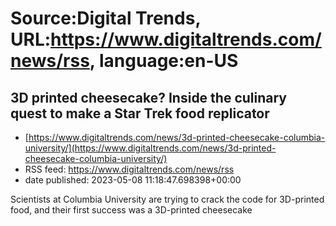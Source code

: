 # Source:Digital Trends, URL:https://www.digitaltrends.com/news/rss, language:en-US

## 3D printed cheesecake? Inside the culinary quest to make a Star Trek food replicator
 - [https://www.digitaltrends.com/news/3d-printed-cheesecake-columbia-university/](https://www.digitaltrends.com/news/3d-printed-cheesecake-columbia-university/)
 - RSS feed: https://www.digitaltrends.com/news/rss
 - date published: 2023-05-08 11:18:47.698398+00:00

Scientists at Columbia University are trying to crack the code for 3D-printed food, and their first success was a 3D-printed cheesecake

